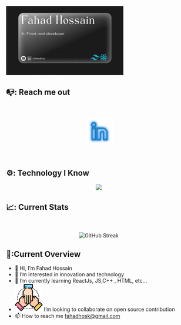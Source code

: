 
 <a href="https://www.linkedin.com/in/fahadhos">
<img src="https://github.com/fahadhos/fahadhos/blob/main/images/banner_v2.gif/" />
</a>

## 📭: Reach me out

<br />

[<p align="center"><img height="75" src="https://github.com/fahadhos/fahadhos/blob/main/images/linkedin.png">](https://www.linkedin.com/in/fahadhos/)

<br />


## ⚙: Technology I Know
<p align="center">
  <a href="https://skillicons.dev">
    <img src="https://skillicons.dev/icons?i=git,github,js,html,css,react,tailwind,netlify,vercel,vscode,cpp&perline=4" />
  </a>
</p>


## 📈: Current Stats

<br />
<p align="center">
<img src="https://github-readme-streak-stats.herokuapp.com?user=fahadhos&theme=radical" alt="GitHub Streak" />
</p>
 
<!-- ![](http://github-profile-summary-cards.vercel.app/api/cards/profile-details?username=fahadhos&theme=vision_friendly_dark)

![](http://github-profile-summary-cards.vercel.app/api/cards/repos-per-language?username=fahadhos&theme=vision_friendly_dark) -->

## 👀:Current Overview
- 👋 Hi, I’m Fahad Hossain
- 👀 I’m interested in innovation and technology
- 🌱 I’m currently learning ReactJs, JS,C++ , HTML, etc...
- <img height="75" src="https://github.com/fahadhos/fahadhos/blob/main/images/collaboration.png"> I’m looking to collaborate on open source contribution
- 📫 How to reach me fahadhosk@gmail.com
